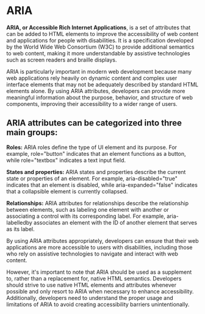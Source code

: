 # ARIA

**ARIA, or Accessible Rich Internet Applications**, is a set of attributes that can be added to HTML elements to improve the accessibility
of web content and applications for people with disabilities. 
It is a specification developed by the World Wide Web Consortium (W3C) to provide additional semantics to web content,
making it more understandable by assistive technologies such as screen readers and braille displays.

ARIA is particularly important in modern web development because many web applications rely heavily on dynamic content and complex user
interface elements that may not be adequately described by standard HTML elements alone. 
By using ARIA attributes, developers can provide more meaningful information about the purpose, behavior, and structure 
of web components, improving their accessibility to a wider range of users.


## ARIA attributes can be categorized into three main groups:

**Roles:** ARIA roles define the type of UI element and its purpose. For example, role="button" indicates that an element functions as 
a button, while role="textbox" indicates a text input field.

**States and properties:** ARIA states and properties describe the current state or properties of an element. For example, 
aria-disabled="true" indicates that an element is disabled, while aria-expanded="false" indicates that a collapsible element is currently collapsed.

**Relationships:** ARIA attributes for relationships describe the relationship between elements, such as labeling one element 
with another or associating a control with its corresponding label. For example, aria-labelledby associates an element with 
the ID of another element that serves as its label.

By using ARIA attributes appropriately, developers can ensure that their web applications are more accessible to users with
disabilities, including those who rely on assistive technologies to navigate and interact with web content. 

However, it's important to note that ARIA should be used as a supplement to, rather than a replacement for, native HTML semantics. 
Developers should strive to use native HTML elements and attributes whenever possible and only resort to ARIA when necessary 
to enhance accessibility. Additionally, developers need to understand the proper usage and limitations of ARIA to avoid 
creating accessibility barriers unintentionally.
